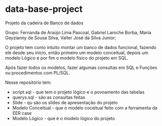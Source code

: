 # data-base-project

Projeto da cadeira de Banco de dados 

Grupo: 
Fernanda de Araújo Lima Pascoal,
Gabriel Laroche Borba,
Maria Geyzianny de Sousa Silva,
Valter José da Silva Junior;

O projeto tem como intuito montar um banco de dados funcional, fazendo ele desde seu início, então primeiro um modelo conceitual, depois um modelo Lógico e por fim o modelo físico do projeto em SQL. 

Após fazer todos os modelos, fazer algumas consultas em SQL e Funções ou procedimentos com PL/SQL. 

Nesse repositório tem:
- script.sql - que tem o projeto lógico e o povoamento das tabelas
- querys.sql - são as consultas feitas 
- Slide - qu são os slides de apresentação do projeto 
- Modelo Conceitual - que o modelo coceitual feito com a ferramenta da EER case 
- Modelo Lógico - que é o modelo lógico do projeto
